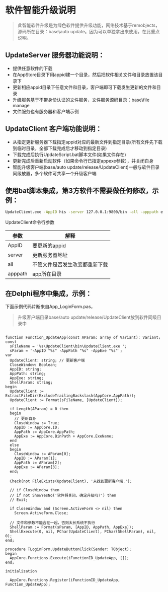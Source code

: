 
# 软件智能升级说明

>此智能软件升级是为绿色软件提供升级功能，网络技术基于remobjects，源码所在目录：base\auto update。因为可以单独拿出来使用，在此重点说明。

## UpdateServer 服务器功能说明：
- 提供任意软件的下载
- 在AppStore目录下用appid建一个目录，然后把软件相关文件和目录放置该目录下
- 更新相应appid目录下任意文件和目录，客户端即可下载发生更新的文件和目录
- 升级服务基于不带身份认证的文件服务，文件服务源码目录：base\file manage
- 文件服务也有服务器和客户端示例

## UpdateClient 客户端功能说明：
- 从指定更新服务器下载指定appid对应的最新文件到指定目录(所有文件先下载到临时目录，全部下载完成后才移动到指定目录)
- 下载完成后执行UpdateScript.bat脚本文件(如果文件存在)
- 更新完成后重新启动软件（如果命令行已指定appexe参数），并关闭自身
- 智能升级客户端(base/auto update/release/UpdateClient)一般与软件目录同级放置，多个软件可共享一个升级客户端

## 使用bat脚本集成，第3方软件不需要做任何修改，示例：
```bash
UpdateClient.exe -AppID his -server 127.0.0.1:9800/bin -all -apppath e:\test -appexe e:\test\bin\client.exe
```
UpdateClient命令行参数

|  参数 | 解释  |
| ------------ | ------------ |
|AppID|要更新的appid|
|server|更新服务器地址|
|all|不管文件是否发生改变都重新下载|
|apppath| app所在目录|

## 在Delphi程序中集成，示例：
下面示例代码片断来自App_LoginForm.pas，

>升级客户端目录base/auto update/release/UpdateClient放到软件同级目录中

```delphi

function Function_UpdateApp(const AParam: array of Variant): Variant;
const
  sFileName = '%s\UpdateClient\bin\UpdateClient.exe ';
  sParam = '-AppID "%s" -AppPath "%s" -AppExe "%s"';
var
  UpdateClient: string; // 更新客户端
  CloseWindow: Boolean;
  AppID: string;
  AppPath: string;
  AppExe: string;
  ShellParam: string;
begin
  UpdateClient := ExtractFileDir(ExcludeTrailingBackslash(AppCore.AppPath));
  UpdateClient := Format(sFileName, [UpdateClient]);

  if Length(AParam) = 0 then
  begin
    // 更新自身
    CloseWindow := True;
    AppID := AppCore.ID;
    AppPath := AppCore.AppPath;
    AppExe := AppCore.BinPath + AppCore.ExeName;
  end
  else
  begin
    CloseWindow := AParam[0];
    AppID := AParam[1];
    AppPath := AParam[2];
    AppExe := AParam[3];
  end;

  Check(not FileExists(UpdateClient), '未找到更新客户端.');

  // if CloseWindow then
  // if not ShowYesNo('软件将关闭，确定升级吗?') then
  // Exit;

  if CloseWindow and (Screen.ActiveForm <> nil) then
    Screen.ActiveForm.Close;

  // 文件和参数不能合在一起，否则太长系统不执行
  ShellParam := Format(sParam, [AppID, AppPath, AppExe]);
  ShellExecute(0, nil, PChar(UpdateClient), PChar(ShellParam), nil, 0);
end;

procedure TLoginForm.UpdateButtonClick(Sender: TObject);
begin
  AppCore.Functions.Execute(iFunctionID_UpdateApp, []);
end;

initialization

  AppCore.Functions.Register(iFunctionID_UpdateApp, Function_UpdateApp);


```

